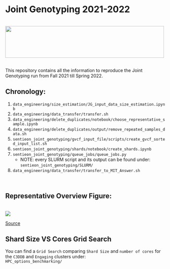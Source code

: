 # Joint Genotyping 2021-2022

<br>
<img src="https://support.sentieon.com/manual/_static/companylogo.png" style="width:500px;height:100px">
<br>
<br>

This repository contains all the information to reproduce the Joint Genotyping run from Fall 2021 till Spring 2022. 

## Chronology: 

1. `data_engineering/size_estimation/JG_input_data_size_estimation.ipynb`
2. `data_engineering/data_transfer/transfer.sh`
3. `data_engineering/delete_duplicates/notebook/choose_representative_sample.ipynb`
4. `data_engineering/delete_duplicates/output/remove_repeated_samples_data.sh`
5. `sentieon_joint_genotyping/gvcf_input_file/scripts/create_gvcf_sorted_input_list.sh`
6. `sentieon_joint_genotyping/shards/notebook/create_shards.ipynb`
7. `sentieon_joint_genotyping/queue_jobs/queue_jobs.py`
    * NOTE: every SLURM script and its output can be found under: `sentieon_joint_genotyping/SLURM/`
8. `data_engineering/data_transfer/transfer_to_MIT_Answer.sh`
<br>

## Representative Overview Figure: 

<br>
<img src="https://i0.wp.com/images.squarespace-cdn.com/content/v1/5ea57eb1c6398826cb20f779/1594826700669-UQCPD472Z3CX8X5LTZOX/ke17ZwdGBToddI8pDm48kP8w85gLkngkQ_FRn7mAj8hZw-zPPgdn4jUwVcJE1ZvWQUxwkmyExglNqGp0IvTJZUJFbgE-7XRK3dMEBRBhUpwQubD-KGwRVfwb6ubM5SVMDJduzuVpMDxbTfRxfdLPF9Og1AwerCUiOkKpDB0uqgQ/0*OEe5JlQ3xsgl6saO.png?w=1160&ssl=1">

[Source](https://dnastack.com/joint-genotyping-10k-whole-genome-sequences-using-sentieon-on-google-cloud-strategies-for-analyzing-large-sample-sets/)

## Shard Size VS Cores Grid Search
You can find a `Grid Search` comparing `Shard Size` and `number of cores` for the `C3DDB` and `Engaging` clusters under: 
<br>
`HPC_options_benchmarking/`
